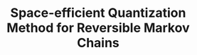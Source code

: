 ---
title: "Space-efficient Quantization Method for Reversible Markov Chains"
collection: preprints
permalink: /preprints/2022-01 01-Space-efficient-Quantization-Method-for-Reversible-Markov-Chains
authors: 'Chen-Fu Chiang, Anirban Chowdhury, Pawel Wocjan, '
year: 2022
venue: 'arXiv'
details: '2206.06886 [quant-ph]'
paperurl: 'https://arxiv.org/abs/2206.06886'
citation: 'Chen-Fu Chiang, Anirban Chowdhury, Pawel Wocjan,  arXiv 2206.06886 (2022).'
---